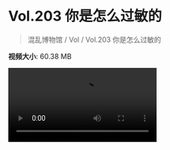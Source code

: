 # Vol.203 你是怎么过敏的

> 混乱博物馆 / Vol / Vol.203 你是怎么过敏的

**视频大小**: 60.38 MB

<div class="video"><video src="https://file.hsyhx.top/video/203.mp4" controls preload>🤔 您的浏览器不支持 video 标签</video></div>
